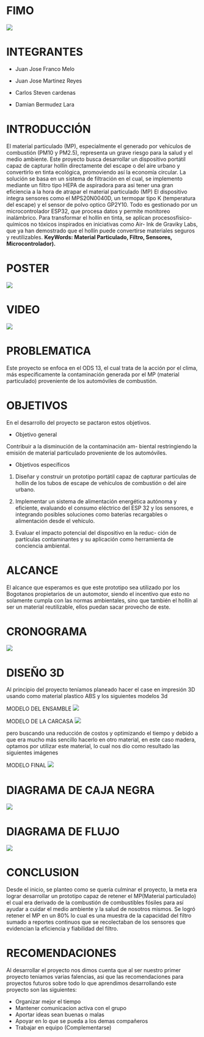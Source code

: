 # FIMO

![](https://github.com/DamainBL/FIMO-/blob/main/imagenes/Blue%20Modern%20Photo%20Technology%20YouTube%20Banner.png)

# INTEGRANTES

* Juan Jose Franco Melo

* Juan Jose Martinez Reyes

* Carlos Steven cardenas

* Damian Bermudez Lara

# INTRODUCCIÓN

El material particulado (MP), especialmente el generado por vehículos de combustión (PM10 y PM2.5), representa un grave riesgo para la salud y el medio ambiente. Este proyecto busca desarrollar un dispositivo portátil capaz de capturar hollín directamente del escape o del aire urbano y convertirlo en tinta ecológica, promoviendo así la economía circular. La solución se basa en un sistema de filtración en el cual, se implemento mediante un filtro tipo HEPA de aspiradora para asi tener una gran eficiencia a la hora de atrapar el material particulado (MP) El dispositivo integra sensores como el MPS20N0040D, un termopar tipo K (temperatura del escape) y el sensor de polvo optico GP2Y10. Todo es gestionado por un microcontrolador ESP32, que procesa datos y permite monitoreo inalámbrico. Para transformar el hollín en tinta, se aplican procesosfísico-químicos no tóxicos inspirados en iniciativas como Air- Ink de Graviky Labs, que ya han demostrado que el hollín puede convertirse materiales seguros y reutilizables. **KeyWords: Material Particulado, Filtro, Sensores, Microcontrolador).**

# POSTER

![](https://github.com/DamainBL/FIMO-/blob/main/imagenes/Blue%20Modern%20Photo%20Technology%20YouTube%20Banner.png)

# VIDEO

[![](https://img.youtube.com/vi/TU_CODIGO_DE_VIDEO/0.jpg)](https://youtu.be/FjSixkWypiU?si=Z_UNcDvtLf3D4SYR)


# PROBLEMATICA

Este proyecto se enfoca en el ODS 13, el cual trata de la acción por el clima, más específicamente la contaminación generada por el MP (material particulado) proveniente de los automóviles de combustión.


# OBJETIVOS

En el desarrollo del proyecto se pactaron estos objetivos.

* Objetivo general

Contribuir a la disminución de la contaminación am-
biental restringiendo la emisión de material particulado
proveniente de los automóviles.

* Objetivos específicos

1. Diseñar y construir un prototipo portátil capaz de
capturar particulas de hollin de los tubos de escape de
vehículos de combustión o del aire urbano.

2. Implementar un sistema de alimentación energética
autónoma y eficiente, evaluando el consumo eléctrico
del ESP 32 y los sensores, e integrando posibles
soluciones como baterías recargables o alimentación
desde el vehículo.

3. Evaluar el impacto potencial del dispositivo en la reduc-
ción de partículas contaminantes y su aplicación como
herramienta de conciencia ambiental.


# ALCANCE

El alcance que esperamos es que este prototipo sea utilizado por los Bogotanos propietarios de un automotor, siendo el incentivo que esto no solamente cumpla con las normas ambientales, sino que también el hollín al ser un material reutilizable, ellos puedan sacar provecho de este.


# CRONOGRAMA

![](https://github.com/DamainBL/FIMO-/blob/main/imagenes/CRONOGRAMA.png)

# DISEÑO 3D

Al principio del proyecto teníamos planeado hacer el case en impresión 3D usando como material plastico ABS y los siguientes modelos 3d

MODELO DEL ENSAMBLE
![](https://github.com/DamainBL/FIMO-/blob/main/imagenes/github1.png)

MODELO DE LA CARCASA
![](https://github.com/DamainBL/FIMO-/blob/main/imagenes/github2.png)

pero buscando una reducción de costos y optimizando el tiempo y debido a que era mucho más sencillo hacerlo en otro material, en este caso madera, optamos por utilizar este material, lo cual nos dio como resultado las siguientes imágenes

MODELO FINAL
![](https://github.com/DamainBL/FIMO-/blob/main/imagenes/github3.jpeg)

# DIAGRAMA DE CAJA NEGRA  

![](https://github.com/DamainBL/FIMO-/blob/main/imagenes/Captura1.PNG)

# DIAGRAMA DE FLUJO

![](https://github.com/DamainBL/FIMO-/blob/main/imagenes/Captura2.PNG)

# CONCLUSION

Desde el inicio, se planteo como se quería culminar el proyecto, la meta era lograr desarrollar un prototipo capaz de retener el MP(Material particulado) el cual era derivado de la combustión de combustibles fósiles para así ayudar a cuidar el medio ambiente y la salud de nosotros mismos. Se logró retener el MP en un 80% lo cual es una muestra de la capacidad del filtro sumado a reportes continuos que se recolectaban de los sensores que evidencian la eficiencia y fiabilidad del filtro.

# RECOMENDACIONES

Al desarrollar el proyecto nos dimos cuenta que al ser nuestro primer proyecto teniamos varias falencias, asi que las recomendaciones para proyectos futuros sobre todo lo que aprendimos desarrollando este proyecto son las siguientes:

* Organizar mejor el tiempo
* Mantener comunicacion activa con el grupo
* Aportar ideas sean buenas o malas
* Apoyar en lo que se pueda a los demas compañeros
* Trabajar en equipo (Complementarse)

